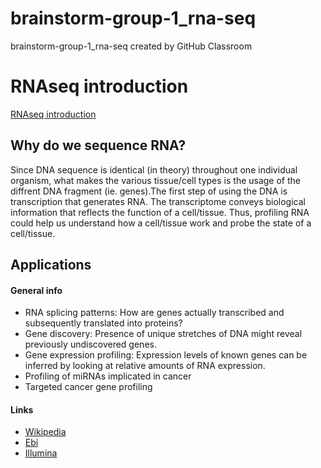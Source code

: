 # brainstorm-group-1_rna-seq
brainstorm-group-1_rna-seq created by GitHub Classroom

# RNAseq introduction
[RNAseq introduction](https://prezi.com/view/4Xsw1r6RbN8kvAiNyKqZ)

## Why do we sequence RNA? 
Since DNA sequence is identical (in theory) throughout one individual organism, what makes the various tissue/cell types is the usage of the diffrent DNA fragment (ie. genes).The first step of using the DNA is transcription that generates RNA. The transcriptome conveys biological information that reflects the function of a cell/tissue. Thus, profiling RNA could help us understand how a cell/tissue work and probe the state of a cell/tissue.
## Applications

#### General info
* RNA splicing patterns: How are genes actually transcribed and subsequently translated into proteins?
* Gene discovery: Presence of unique stretches of DNA might reveal previously undiscovered genes.
* Gene expression profiling: Expression levels of known genes can be inferred by looking at relative amounts of RNA expression.
* Profiling of miRNAs implicated in cancer
* Targeted cancer gene profiling

#### Links
* [Wikipedia](https://en.wikipedia.org/wiki/RNA-Seq)
* [Ebi](https://www.ebi.ac.uk/training/online/course/functional-genomics-ii-common-technologies-and-data-analysis-methods/applications-rna-seq)
* [Illumina](https://www.illumina.com/areas-of-interest/cancer/research/sequencing-methods/cancer-rna-seq.html)

